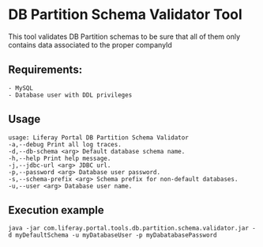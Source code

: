 # DB Partition Schema Validator Tool
This tool validates DB Partition schemas to be sure that all of them only contains data associated to the proper companyId

## Requirements:
    - MySQL
    - Database user with DDL privileges

## Usage
    usage: Liferay Portal DB Partition Schema Validator
    -a,--debug Print all log traces.
    -d,--db-schema <arg> Default database schema name.
    -h,--help Print help message.
    -j,--jdbc-url <arg> JDBC url.
    -p,--password <arg> Database user password.
    -s,--schema-prefix <arg> Schema prefix for non-default databases.
    -u,--user <arg> Database user name.

## Execution example
    java -jar com.liferay.portal.tools.db.partition.schema.validator.jar -d myDefaultSchema -u myDatabaseUser -p myDabatabasePassword